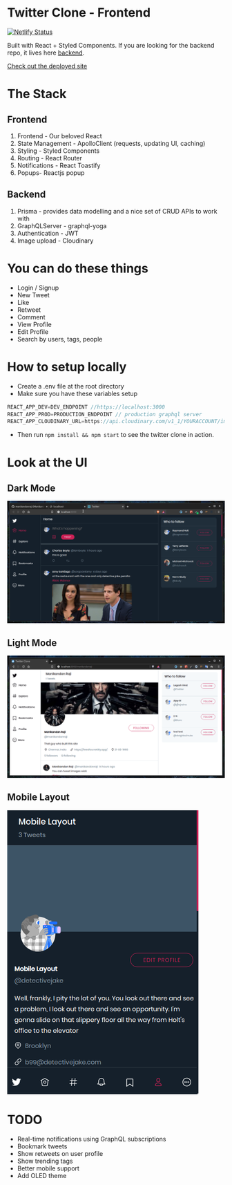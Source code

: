 # Twitter Clone - Frontend

[![Netlify Status](https://api.netlify.com/api/v1/badges/c9d04c4d-788b-45f1-9477-7cdc22982721/deploy-status)](https://app.netlify.com/sites/twitterclone22/deploys)

Built with React + Styled Components.
If you are looking for the backend repo, it lives here [backend](https://github.com/manikandanraji/twitter-clone-backend).

[Check out the deployed site](https://twitterclone22.netlify.com)

# The Stack

## Frontend

1. Frontend - Our beloved React
2. State Management - ApolloClient (requests, updating UI, caching)
3. Styling - Styled Components
4. Routing - React Router
5. Notifications - React Toastify
6. Popups- Reactjs popup

## Backend

1. Prisma - provides data modelling and a nice set of CRUD APIs to work with
2. GraphQLServer - graphql-yoga
3. Authentication - JWT
4. Image upload - Cloudinary

# You can do these things

- Login / Signup
- New Tweet
- Like
- Retweet
- Comment
- View Profile
- Edit Profile
- Search by users, tags, people

# How to setup locally

- Create a .env file at the root directory
- Make sure you have these variables setup

```js
REACT_APP_DEV=DEV_ENDPOINT //https://localhost:3000
REACT_APP_PROD=PRODUCTION_ENDPOINT // production graphql server
REACT_APP_CLOUDINARY_URL=https://api.cloudinary.com/v1_1/YOURACCOUNT/image/upload
```

- Then run <code>npm install && npm start</code> to see the twitter clone in action.

# Look at the UI

## Dark Mode

![Dark](screenshots/twitter_clone_frontend_dark.png)

## Light Mode

![Light](screenshots/twitter_clone_frontend_light.png)

## Mobile Layout

![Mobile](screenshots/mobile_layout.png)

# TODO

- Real-time notifications using GraphQL subscriptions
- Bookmark tweets
- Show retweets on user profile
- Show trending tags
- Better mobile support
- Add OLED theme
